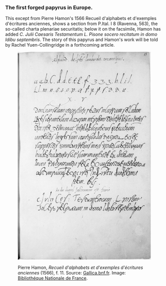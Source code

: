 ### The first forged papyrus in Europe. 


This except from Pierre Hamon's 1566 Recueil d'alphabets et d'exemples d'écritures anciennes,
shows a section from P.Ital. I 8 (Ravenna, 563), the so-called charta plenariae securitatis; 
below it on the facsimile, Hamon has added *C. Julii Caesaris Testamentum L. Pisone socero recitatum in domo Idibu septembris*. 
The story of this papyrus and Hamon's work will be told by Rachel Yuen-Collingridge in a forthcoming article.



<figure>
<p><img src="/images/Hamon_Recueil.jpg"/></p>
<figcaption> Pierre Hamon, <i>Recueil d'alphabets et d'exemples d'écritures anciennes</i> (1566), f. 11. Source: <a href="http://gallica.bnf.fr/">Gallica.bnf.fr</a>. Image: <a href="http://www.bnf.fr/">Bibliothéque Nationale de France</a>. </figcaption>

</figure>
